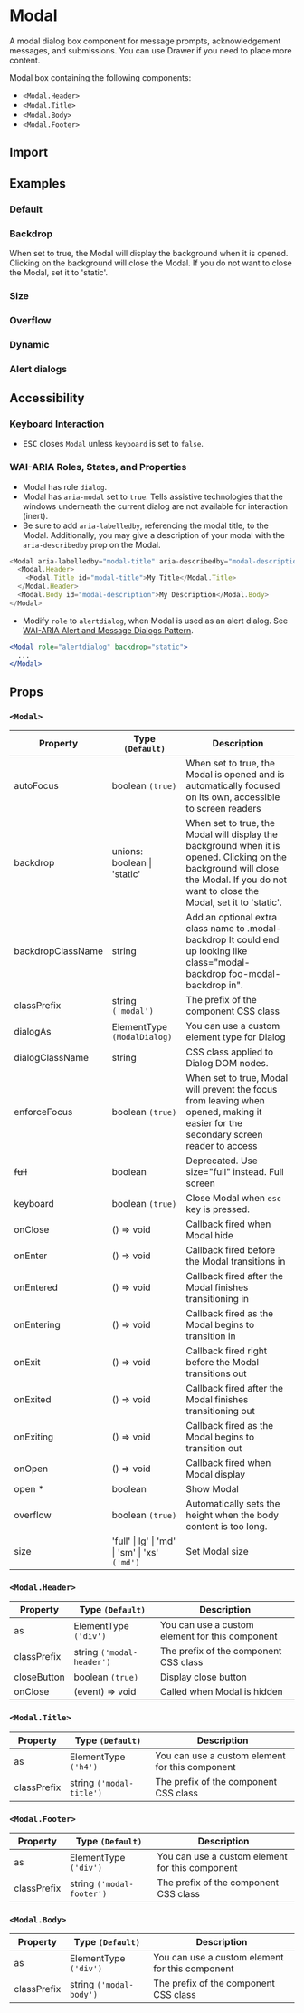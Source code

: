 # Modal

A modal dialog box component for message prompts, acknowledgement messages, and submissions. You can use Drawer if you need to place more content.

Modal box containing the following components:

- `<Modal.Header>`
- `<Modal.Title>`
- `<Modal.Body>`
- `<Modal.Footer>`

## Import

<!--{include:(components/modal/fragments/import.md)}-->

## Examples

### Default

<!--{include:`basic.md`}-->

### Backdrop

When set to true, the Modal will display the background when it is opened. Clicking on the background will close the Modal. If you do not want to close the Modal, set it to 'static'.

<!--{include:`backdrop.md`}-->

### Size

<!--{include:`size.md`}-->

### Overflow

<!--{include:`overflow.md`}-->

### Dynamic

<!--{include:`dynamic.md`}-->

### Alert dialogs

<!--{include:`alert-dialog.md`}-->

## Accessibility

### Keyboard Interaction

- <kbd>ESC</kbd> closes `Modal` unless `keyboard` is set to `false`.

### WAI-ARIA Roles, States, and Properties

- Modal has role `dialog`.
- Modal has `aria-modal` set to `true`. Tells assistive technologies that the windows underneath the current dialog are not available for interaction (inert).
- Be sure to add `aria-labelledby`, referencing the modal title, to the Modal. Additionally, you may give a description of your modal with the `aria-describedby` prop on the Modal.

```js
<Modal aria-labelledby="modal-title" aria-describedby="modal-description">
  <Modal.Header>
    <Modal.Title id="modal-title">My Title</Modal.Title>
  </Modal.Header>
  <Modal.Body id="modal-description">My Description</Modal.Body>
</Modal>
```

- Modify `role` to `alertdialog`, when Modal is used as an alert dialog. See [WAI-ARIA Alert and Message Dialogs Pattern](https://www.w3.org/TR/wai-aria-practices/#alertdialog).

```jsx
<Modal role="alertdialog" backdrop="static">
  ...
</Modal>
```

## Props

### `<Modal>`

| Property          | Type `(Default)`                                               | Description                                                                                                                                                                            |
| ----------------- | -------------------------------------------------------------- | -------------------------------------------------------------------------------------------------------------------------------------------------------------------------------------- |
| autoFocus         | boolean `(true)`                                               | When set to true, the Modal is opened and is automatically focused on its own, accessible to screen readers                                                                            |
| backdrop          | unions: boolean &#124; 'static'                                | When set to true, the Modal will display the background when it is opened. Clicking on the background will close the Modal. If you do not want to close the Modal, set it to 'static'. |
| backdropClassName | string                                                         | Add an optional extra class name to .modal-backdrop It could end up looking like class="modal-backdrop foo-modal-backdrop in".                                                         |
| classPrefix       | string `('modal')`                                             | The prefix of the component CSS class                                                                                                                                                  |
| dialogAs          | ElementType `(ModalDialog)`                                    | You can use a custom element type for Dialog                                                                                                                                           |
| dialogClassName   | string                                                         | CSS class applied to Dialog DOM nodes.                                                                                                                                                 |
| enforceFocus      | boolean `(true)`                                               | When set to true, Modal will prevent the focus from leaving when opened, making it easier for the secondary screen reader to access                                                    |
| ~~full~~              | boolean                                                        | Deprecated. Use size="full" instead. Full screen                                                                                                                                   |
| keyboard          | boolean `(true)`                                               | Close Modal when `esc` key is pressed.                                                                                                                                                 |
| onClose           | () => void                                                     | Callback fired when Modal hide                                                                                                                                                         |
| onEnter           | () => void                                                     | Callback fired before the Modal transitions in                                                                                                                                         |
| onEntered         | () => void                                                     | Callback fired after the Modal finishes transitioning in                                                                                                                               |
| onEntering        | () => void                                                     | Callback fired as the Modal begins to transition in                                                                                                                                    |
| onExit            | () => void                                                     | Callback fired right before the Modal transitions out                                                                                                                                  |
| onExited          | () => void                                                     | Callback fired after the Modal finishes transitioning out                                                                                                                              |
| onExiting         | () => void                                                     | Callback fired as the Modal begins to transition out                                                                                                                                   |
| onOpen            | () => void                                                     | Callback fired when Modal display                                                                                                                                                      |
| open \*           | boolean                                                        | Show Modal                                                                                                                                                                             |
| overflow          | boolean `(true)`                                               | Automatically sets the height when the body content is too long.                                                                                                                       |
| size              | 'full' &#124; lg' &#124; 'md' &#124; 'sm' &#124; 'xs' `('md')` | Set Modal size                                                                                                                                                                         |

### `<Modal.Header>`

| Property    | Type `(Default)`          | Description                                     |
| ----------- | ------------------------- | ----------------------------------------------- |
| as          | ElementType `('div')`     | You can use a custom element for this component |
| classPrefix | string `('modal-header')` | The prefix of the component CSS class           |
| closeButton | boolean `(true)`          | Display close button                            |
| onClose     | (event) => void           | Called when Modal is hidden                     |

### `<Modal.Title>`

| Property    | Type `(Default)`         | Description                                     |
| ----------- | ------------------------ | ----------------------------------------------- |
| as          | ElementType `('h4')`     | You can use a custom element for this component |
| classPrefix | string `('modal-title')` | The prefix of the component CSS class           |

### `<Modal.Footer>`

| Property    | Type `(Default)`          | Description                                     |
| ----------- | ------------------------- | ----------------------------------------------- |
| as          | ElementType `('div')`     | You can use a custom element for this component |
| classPrefix | string `('modal-footer')` | The prefix of the component CSS class           |

### `<Modal.Body>`

| Property    | Type `(Default)`        | Description                                     |
| ----------- | ----------------------- | ----------------------------------------------- |
| as          | ElementType `('div')`   | You can use a custom element for this component |
| classPrefix | string `('modal-body')` | The prefix of the component CSS class           |
